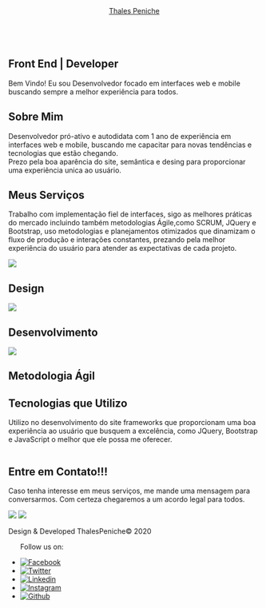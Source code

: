 <!DOCTYPE html>
<html lang="pt-br">
<head>
    <meta charset="UTF-8">
    <meta name="viewport" content="width=device-width, initial-scale=1.0">
    <link href="https://fonts.googleapis.com/css2?family=Taviraj:ital@1&display=swap" rel="stylesheet">
    <link rel="stylesheet" href="controller/index.css">
    <title>Thales Peniche</title>
</head>
<body>
    <!--banner-->
    <div class="banner">
        <header>
            <a href="#" class="logo">Thales Peniche</a>
            <div class="toggle"></div>
        </header>
        <img src="img/bg .jpg" alt="">
        <div class="content" data-0-top="opacity:0;left:100px;" data-200-top="opacity:1;left:0px;">
            <h2>Front End | Developer </h2>
            <p>Bem Vindo! Eu sou Desenvolvedor focado em interfaces web e mobile
                buscando sempre a melhor experiência para todos.
            </p>
        </div>
    </div>
    <!--about-->
    <section class="about">
        <div class="contentBx">
            <h2 class="heading" data-center-center="opacity:1;left:0;" data-0-bottom="opacity:0;left:500px;">Sobre Mim</h2>
            <p class="text" data-center-center="opacity:1;left:0;" data-0-bottom="opacity:0;left:-500px;">Desenvolvedor pró-ativo e autodidata com 1 ano de
                experiência em interfaces web e mobile, buscando me
                capacitar para novas tendências e tecnologias que estão  
                chegando.<br>
                Prezo  pela boa aparência do site, semântica e desing 
                para proporcionar uma experiência unica ao usuário.</p>
        </div>
        <div class="imgBx" data-center-center="opacity:1;left:0;" data-0-bottom="opacity:0;left:200px;"></div>
    </section>
    <!--services-->
    <section class="services">
        <h2 class="heading" data-center-center="opacity:1;left:0;" data-0-bottom="opacity:0;left:500px;">Meus Serviços</h2>
        <p class="text"data-center-center="opacity:1;right:0;" data-0-bottom="opacity:0;right:500px;">Trabalho com implementação fiel de interfaces, 
            sigo as melhores práticas do mercado incluindo também metodologias Ágile,como SCRUM,
            JQuery e Bootstrap, uso metodologias e planejamentos otimizados  
            que dinamizam o fluxo de produção e interações constantes, prezando 
            pela melhor experiência do usuário para atender as expectativas de cada projeto.
        </p>
        <div class="container">
            <div class="serviceBx" data-center-center="opacity:1;left:0;" data-0-bottom="opacity:0;left:-400px;">
                <div>
                    <img src="img/icon1.png">
                    <h2>Design</h2>
                </div>
            </div>
            <div class="serviceBx" data-center-center="opacity:1;bottom:0;" data-0-bottom="opacity:0;bottom:-400px;">
                <div>
                    <img src="img/icon2.png">
                    <h2>Desenvolvimento</h2>
                </div>
            </div>
            <div class="serviceBx"data-center-center="opacity:1;right:0;" data-0-bottom="opacity:0;right:-400px;">
                <div>
                    <img src="img/icon3.png">
                    <h2>Metodologia Ágil</h2>
                </div>
            </div>
        </div>
    </section>
    <!--technology-->
    <section class="technology">
        <div class="contentBx" data-center-center="opacity:1;left:0;" data-0-bottom="opacity:0;left:-400px;">
            <h2 class="heading">Tecnologias que Utilizo</h2>
            <p class="text">Utilizo no desenvolvimento do site frameworks
                que proporcionam uma boa experiência ao
                usuário que busquem a excelência, como JQuery, Bootstrap e 
                JavaScript o melhor que ele possa me oferecer.  </p>
        </div>
        <div class="imgBx" data-center-center="opacity:1;right:0;" data-0-bottom="opacity:0;right:-400px;">
            <img src="img/tech.png" alt="">
        </div>
    </section>
    <!--client-->
    <section class="client">
        <div class="contentBx">
        <h2 class="heading"data-center-center="opacity:1;top:0;" data-0-bottom="opacity:0;top:-100px;">Entre em Contato!!!</h2>
        <p class="text" data-center-center="opacity:1;left:0;" data-0-bottom="opacity:0;left:-100px;">Caso tenha interesse em meus serviços, 
            me mande uma mensagem para conversarmos. Com certeza chegaremos 
            a um acordo legal para todos.
        </p>
            <div class="imgBx" data-center-center="bottom:0;" data-0-bottom="bottom:-200px;">
                <a href="https://api.whatsapp.com/send?phone=5511964008793&text=Ol%C3%A1%20Thales%2C%20Tudo%20Bem%3F" target="_blank"><img src="img/brand1.png" ></a>
                <a href="mailto:thalespeniche@live.com?subject=Portifolio" target="_blank"><img src="img/brand2.png" ></a>
            </div>
        </div>
            <div class="imgBx2"></div>
        </div>
        </section>
    <!--footer-->
    <section class="footer">
        <p class="text">Design & Developed ThalesPeniche&copy; 2020</p>
        <ul>
            <p class="text">Follow us on:</p>
            <li><a href="https://www.facebook.com/thales.peniche/" target="_blank"><img src="img/facebook.png" title="Facebook"></a></li>
            <li><a href="https://twitter.com/thalespenichee" target="_blank"><img src="img/twitter.png" title="Twitter"></a></li>
            <li><a href="https://www.linkedin.com/in/thales-peniche-38830917a/" target="_blank"><img src="img/linkedin.png" title="Linkedin"></a></li>
            <li><a href="https://www.instagram.com/thalespenichee/?hl=pt-br" target="_blank"><img src="img/insta.png" title="Instagram"></a></li>
            <li><a href="https://github.com/thalespeniche" target="_blank"><img src="img/github.png" title="Github"></a></li>
        </ul>
    </section>    
</body>
</html>
